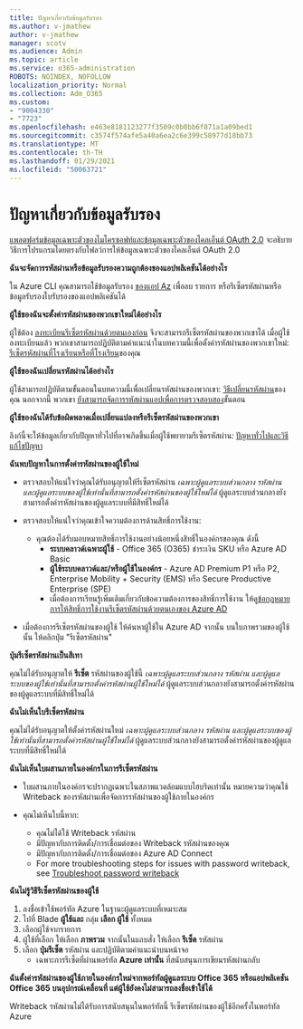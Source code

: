```yaml
---
title: ปัญหาเกี่ยวกับข้อมูลรับรอง
ms.author: v-jmathew
author: v-jmathew
manager: scotv
ms.audience: Admin
ms.topic: article
ms.service: o365-administration
ROBOTS: NOINDEX, NOFOLLOW
localization_priority: Normal
ms.collection: Adm_O365
ms.custom:
- "9004330"
- "7723"
ms.openlocfilehash: e463e8181123277f3509c0b0bb6f871a1a09bed1
ms.sourcegitcommit: c3574f574afe5a40a6ea2c6e399c58977d18bb73
ms.translationtype: MT
ms.contentlocale: th-TH
ms.lasthandoff: 01/29/2021
ms.locfileid: "50063721"
---
```

# <a name="issues-with-credentials"></a>ปัญหาเกี่ยวกับข้อมูลรับรอง

[แพลตฟอร์มข้อมูลเฉพาะตัวของไมโครซอฟท์และข้อมูลเฉพาะตัวของไคลเอ็นต์ OAuth 2.0](https://docs.microsoft.com/azure/active-directory/develop/v2-oauth2-client-creds-grant-flow) จะอธิบายวิธีการโปรแกรมโดยตรงกับโฟลว์การให้ข้อมูลเฉพาะตัวของไคลเอ็นต์ OAuth 2.0

**ฉันจะจัดการรหัสผ่านหรือข้อมูลรับรองความถูกต้องของแอปพลิเคชันได้อย่างไร**

ใน Azure CLI คุณสามารถใช้ข้อมูลรับรอง [ของแอป Az](https://docs.microsoft.com/cli/azure/ad/app/credential) เพื่อลบ รายการ หรือรีเซ็ตรหัสผ่านหรือข้อมูลรับรองใบรับรองของแอปพลิเคชันได้

**ผู้ใช้ของฉันจะตั้งค่ารหัสผ่านของพวกเขาใหม่ได้อย่างไร**

ผู้ใช้ต้อง [ลงทะเบียนรีเซ็ตรหัสผ่านด้วยตนเองก่อน](https://docs.microsoft.com/azure/active-directory/user-help/active-directory-passwords-reset-register) จึงจะสามารถรีเซ็ตรหัสผ่านของพวกเขาได้ เมื่อผู้ใช้ลงทะเบียนแล้ว พวกเขาสามารถปฏิบัติตามคําแนะนําในบทความนี้เพื่อตั้งค่ารหัสผ่านของพวกเขาใหม่: [รีเซ็ตรหัสผ่านที่โรงเรียนหรือที่โรงเรียน](https://docs.microsoft.com/azure/active-directory/user-help/user-help-reset-password#how-to-reset-or-unlock-your-password-for-a-work-or-school-account)ของคุณ

**ผู้ใช้ของฉันเปลี่ยนรหัสผ่านได้อย่างไร**

ผู้ใช้สามารถปฏิบัติตามขั้นตอนในบทความนี้เพื่อเปลี่ยนรหัสผ่านของพวกเขา: [วิธีเปลี่ยนรหัสผ่าน](https://docs.microsoft.com/azure/active-directory/user-help/user-help-reset-password#how-to-change-your-password)ของคุณ
นอกจากนี้ พวกเขา [ยังสามารถจัดการรหัสผ่านแอปเพื่อการตรวจสอบสอง](https://docs.microsoft.com/azure/active-directory/user-help/multi-factor-authentication-end-user-app-passwords)ขั้นตอน

**ผู้ใช้ของฉันได้รับข้อผิดพลาดเมื่อเปลี่ยนแปลงหรือรีเซ็ตรหัสผ่านของพวกเขา**

ลิงก์นี้จะให้ข้อมูลเกี่ยวกับปัญหาทั่วไปที่อาจเกิดขึ้นเมื่อผู้ใช้พยายามรีเซ็ตรหัสผ่าน: [ปัญหาทั่วไปและวิธีแก้ไขปัญหา](https://docs.microsoft.com/azure/active-directory/user-help/user-help-reset-password#common-problems-and-their-solutions)

**ฉันพบปัญหาในการตั้งค่ารหัสผ่านของผู้ใช้ใหม่**

- ตรวจสอบให้แน่ใจว่าคุณได้รับอนุญาตให้รีเซ็ตรหัสผ่าน *เฉพาะผู้ดูแลระบบส่วนกลาง รหัสผ่าน และผู้ดูแลระบบของผู้ใช้เท่านั้นที่สามารถตั้งค่ารหัสผ่านของผู้ใช้ใหม่ได้* ผู้ดูแลระบบส่วนกลางยังสามารถตั้งค่ารหัสผ่านของผู้ดูแลระบบที่มีสิทธิ์ใหม่ได้

- ตรวจสอบให้แน่ใจว่าคุณเข้าใจความต้องการด้านสิทธิ์การใช้งาน:

  - คุณต้องได้รับมอบหมายสิทธิ์การใช้งานอย่างน้อยหนึ่งสิทธิ์ในองค์กรของคุณ ดังนี้
    - **ระบบคลาวด์เฉพาะผู้ใช้** - Office 365 (O365) ชําระเงิน SKU หรือ Azure AD Basic
    - **ผู้ใช้ระบบคลาวด์และ/หรือผู้ใช้ในองค์กร** - Azure AD Premium P1 หรือ P2, Enterprise Mobility + Security (EMS) หรือ Secure Productive Enterprise (SPE)
    - เมื่อต้องการเรียนรู้เพิ่มเติมเกี่ยวกับข้อความต้องการของสิทธิ์การใช้งาน ให้ดู[ข้อกฎหมายการให้สิทธิ์การใช้งานรีเซ็ตรหัสผ่านด้วยตนเองของ Azure AD](https://docs.microsoft.com/azure/active-directory/active-directory-passwords-licensing)
- เมื่อต้องการรีเซ็ตรหัสผ่านของผู้ใช้ ให้ค้นหาผู้ใช้ใน Azure AD จากนั้น บนใบภาพรวมของผู้ใช้นั้น ให้คลิกปุ่ม "รีเซ็ตรหัสผ่าน"

**ปุ่มรีเซ็ตรหัสผ่านเป็นสีเทา**

คุณไม่ได้รับอนุญาตให้ **รีเซ็ต** รหัสผ่านของผู้ใช้นี้ *เฉพาะผู้ดูแลระบบส่วนกลาง รหัสผ่าน และผู้ดูแลระบบของผู้ใช้เท่านั้นที่สามารถตั้งค่ารหัสผ่านผู้ใช้ใหม่ได้* ผู้ดูแลระบบส่วนกลางยังสามารถตั้งค่ารหัสผ่านของผู้ดูแลระบบที่มีสิทธิ์ใหม่ได้

**ฉันไม่เห็นใบรีเซ็ตรหัสผ่าน**

คุณไม่ได้รับอนุญาตให้ตั้งค่ารหัสผ่านใหม่ *เฉพาะผู้ดูแลระบบส่วนกลาง รหัสผ่าน และผู้ดูแลระบบของผู้ใช้เท่านั้นที่สามารถตั้งค่ารหัสผ่านผู้ใช้ใหม่ได้* ผู้ดูแลระบบส่วนกลางยังสามารถตั้งค่ารหัสผ่านของผู้ดูแลระบบที่มีสิทธิ์ใหม่ได้

**ฉันไม่เห็นใบผสานภายในองค์กรในการรีเซ็ตรหัสผ่าน**

- ใบผสานภายในองค์กรจะปรากฏเฉพาะในสภาพแวดล้อมแบบไฮบริดเท่านั้น หมายความว่าคุณใช้ Writeback ของรหัสผ่านเพื่อจัดการรหัสผ่านของผู้ใช้ภายในองค์กร

- คุณไม่เห็นใบนี้หาก:

  - คุณไม่ได้ใช้ Writeback รหัสผ่าน
  - มีปัญหากับการติดตั้ง/การเชื่อมต่อของ Writeback รหัสผ่านของคุณ
  - มีปัญหากับการติดตั้ง/การเชื่อมต่อของ Azure AD Connect
  - For more troubleshooting steps for issues with password writeback, see [Troubleshoot password writeback](https://docs.microsoft.com/azure/active-directory/authentication/troubleshoot-sspr-writeback)

**ฉันไม่รู้วิธีรีเซ็ตรหัสผ่านของผู้ใช้**

1. ลงชื่อเข้าใช้พอร์ทัล Azure ในฐานะผู้ดูแลระบบที่เหมาะสม
2. ไปที่ Blade **ผู้ใช้และ** กลุ่ม **เลือก ผู้ใช้** ทั้งหมด
3. เลือกผู้ใช้จากรายการ
4. ผู้ใช้ที่เลือก ให้เลือก **ภาพรวม** จากนั้นในแถบสั่ง ให้เลือก **รีเซ็ต** รหัสผ่าน
5. เลือก **ปุ่มรีเซ็ต** รหัสผ่าน และปฏิบัติตามคําแนะนําบนหน้าจอ
    - เฉพาะการรีเซ็ตที่ผ่านพอร์ทัล **Azure เท่านั้น** ที่สนับสนุนการเขียนรหัสผ่านกลับ

**ฉันตั้งค่ารหัสผ่านของผู้ใช้ภายในองค์กรใหม่จากพอร์ทัลผู้ดูแลระบบ Office 365 หรือแอปพลิเคชัน Office 365 บนอุปกรณ์เคลื่อนที่ แต่ผู้ใช้ยังคงไม่สามารถลงชื่อเข้าใช้ได้**

Writeback รหัสผ่านไม่ได้รับการสนับสนุนในพอร์ทัลนี้ รีเซ็ตรหัสผ่านของผู้ใช้อีกครั้งในพอร์ทัล Azure

